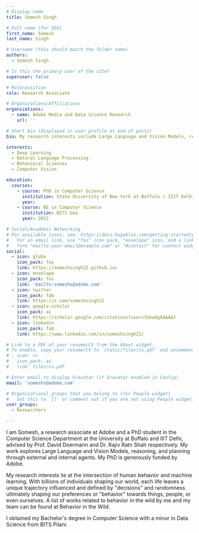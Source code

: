 ```yaml
---
# Display name
title: Somesh Singh

# Full name (for SEO)
first_name: Somesh
last_name: Singh

# Username (this should match the folder name)
authors:
  - Somesh Singh

# Is this the primary user of the site?
superuser: false

# Role/position
role: Research Associate

# Organizations/Affiliations
organizations:
  - name: Adobe Media and Data Science Research
    url: ''

# Short bio (displayed in user profile at end of posts)
bio: My research interests include Large Language and Vision Models, reasoning, planning and its intersection with human behavior.

interests:
  - Deep Learning
  - Natural Language Processing
  - Behavioral Sciences
  - Computer Vision

education:
  courses:
    - course: PhD in Computer Science
      institution: State University of New York at Buffalo / IIIT Delhi
      year:
    - course: BE in Computer Science
      institution: BITS Goa
      year: 2022

# Social/Academic Networking
# For available icons, see: https://docs.hugoblox.com/getting-started/page-builder/#icons
#   For an email link, use "fas" icon pack, "envelope" icon, and a link in the
#   form "mailto:your-email@example.com" or "#contact" for contact widget.
social:
  - icon: globe
    icon_pack: fas
    link: https://someshsingh22.github.io/
  - icon: envelope
    icon_pack: fas
    link: 'mailto:someshs@adobe.com'
  - icon: twitter
    icon_pack: fab
    link: https://x.com/someshsingh22
  - icon: google-scholar
    icon_pack: ai
    link: https://scholar.google.com/citations?user=3Unw6gkAAAAJ
  - icon: linkedin
    icon_pack: fab
    link: https://www.linkedin.com/in/someshsingh22/

# Link to a PDF of your resume/CV from the About widget.
# To enable, copy your resume/CV to `static/files/cv.pdf` and uncomment the lines below.
# - icon: cv
#   icon_pack: ai
#   link: files/cv.pdf

# Enter email to display Gravatar (if Gravatar enabled in Config)
email: 'someshs@adobe.com'

# Organizational groups that you belong to (for People widget)
#   Set this to `[]` or comment out if you are not using People widget.
user_groups:
  - Researchers

---
```


I am Somesh, a research associate at Adobe and a PhD student in the Computer Science Department at the University at Buffalo and IIIT Delhi, advised by Prof. David Doermann and Dr. Rajiv Ratn Shah respectively. My work explores Large Language and Vision Models, reasoning, and planning through external and internal agents. My PhD is generously funded by Adobe.

My research interests lie at the intersection of human behavior and machine learning. With billions of individuals shaping our world, each life leaves a unique trajectory influenced and defined by "decisions" and randomness ultimately shaping our preferences or "behavior" towards things, people, or even ourselves. A list of works related to behavior in the wild by me and my team can be found at Behavior in the Wild.

I obtained my Bachelor's degree in Computer Science with a minor in Data Science from BITS Pilani.
